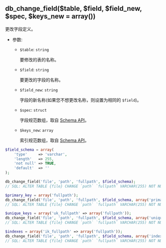## db_change_field($table, $field, $field_new, $spec, $keys_new = array())

更改字段定义。

- 参数:
  - `$table`: `string`

    要修改的表的名称。

  - `$field`: `string`

    要更改的字段的名称。

  - `$field_new`: `string`

    字段的新名称(如果您不想更改名称，则设置为相同的 `$field`)。

  - `$spec`: `struct`

    字段规范数组，取自 [Schema API](../../core/database/schema_api)。

  - `$keys_new`: `array`

    索引规范数组，取自 [Schema API](../../core/database/schema_api)。

```php
$field_schema = array(
    'type'     => 'varchar',
    'length'   => 255,
    'not null' => TRUE,
    'default'  => ''
);

db_change_field('file', 'path', 'fullpath', $field_schema);
// SQL: ALTER TABLE {file} CHANGE `path` `fullpath` VARCHAR(255) NOT NULL DEFAULT ''

$primary_key = array('fullpath');
db_change_field('file', 'path', 'fullpath', $field_schema, array('primary key' => $primary_key));
// SQL: ALTER TABLE {file} CHANGE `path` `fullpath` VARCHAR(255) NOT NULL DEFAULT '', ADD PRIMARY KEY (`fullpath`)

$unique_keys = array('uk_fullpath' => array('fullpath'));
db_change_field('file', 'path', 'fullpath', $field_schema, array('unique keys' => $unique_keys);
// SQL: ALTER TABLE {file} CHANGE `path` `fullpath` VARCHAR(255) NOT NULL DEFAULT '', ADD UNIQUE KEY `uk_fullpath` (`fullpath`)

$indexes = array('ik_fullpath' => array('fullpath'));
db_change_field('file', 'path', 'fullpath', $field_schema, array('indexes' => $indexes);
// SQL: ALTER TABLE {file} CHANGE `path` `fullpath` VARCHAR(255) NOT NULL DEFAULT '', ADD INDEX `ik_fullpath` (`fullpath`)
```
